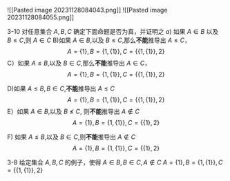 ![[Pasted image 20231128084043.png]]
![[Pasted image 20231128084055.png]]

3-10
对任意集合 $A,B,C$ 确定下面命题是否为真，并证明之
$a)$ 如果 $A\in B$ 以及 $B\leq C$,则 $A\in C$
B)如果 $A\in B$,以及 $B\leq C$,那么**不能**推导出 $A\leq C$，
$$A=\{1\},B=\{1,\{1\}\},C=\{\{1,\{1\}\},2\}$$
C）如果 $A\leq B$,以及 $B\in C$,那么**不能**推导出 $A\in C$，
$$
A=\{1\},B=\{1,\{1\}\},C=\{\{1,\{1\}\},2\}
$$

D)如果 $A\leq B,B\in C$,**不能**推导出 $A\leq C$
$$
A=\{1\},B=\{1,\{1\}\},C=\{\{1,\{1\}\},2\}
$$
E）如果 $A\in B$,以及 $B\nleq C,$ 则**不能**推导出 $A \notin C$
$$
A=\{1\},B=\{1,\{1\}\},C=\{\{1\},2\}
$$

F) 如果 $A\leq B$,以及 $B\in C$,则**不能**推导出 $A\notin C$
$$A=\{1\},B=\{1,\{1\}\},C=\{\{1\},2\}$$

3-8 给定集合 $A,B,C$ 的例子，使得 $A \in B,B\in C,A\notin C$
$A=\{1\},B=\{1,\{1\}\},C=\{\{1,\{1\}\},2\}$
